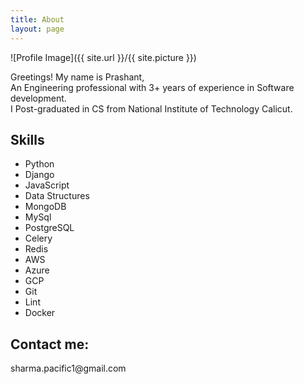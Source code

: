 ```yaml
---
title: About
layout: page
---
```


![Profile Image]({{ site.url }}/{{ site.picture }})

<p>Greetings! My name is Prashant, 
<br>
An Engineering professional with 3+ years of experience in Software development.
<br>
I Post-graduated in CS from National Institute of Technology Calicut.</p>

<h2>Skills</h2>

<ul class="skill-list">
	<li>Python</li>
	<li>Django</li>
	<li>JavaScript</li>
	<li>Data Structures</li>
	<li>MongoDB</li>
	<li>MySql</li>
	<li>PostgreSQL</li>
	<li>Celery</li>
	<li>Redis</li>
	<li>AWS</li>
        <li>Azure</li>
        <li>GCP</li>
	<li>Git</li>
	<li>Lint</li>
	<li>Docker</li>
</ul>


<h2>Contact me:</h2>
<p>sharma.pacific1@gmail.com<p>